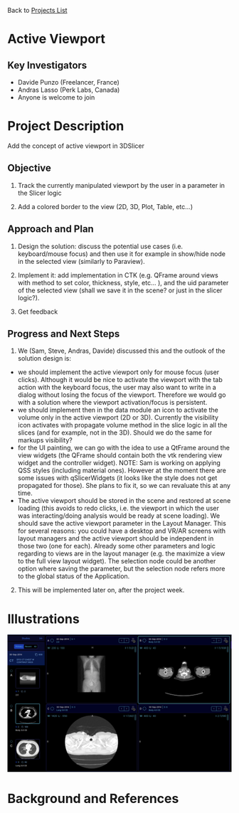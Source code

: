 Back to [Projects List](../../README.md#ProjectsList)

# Active Viewport

## Key Investigators

- Davide Punzo (Freelancer, France) 
- Andras Lasso (Perk Labs, Canada)
- Anyone is welcome to join

# Project Description

Add the concept of active viewport in 3DSlicer

## Objective

1) Track the currently manipulated viewport by the user in a parameter in the Slicer logic

2) Add a colored border to the view (2D, 3D, Plot, Table, etc...)

## Approach and Plan

1) Design the solution: discuss the potential use cases (i.e. keyboard/mouse focus) and then use it for example in show/hide node in the selected view (similarly to Paraview).

2) Implement it: add implementation in CTK (e.g. QFrame around views with method to set color, thickness, style, etc... ), and the uid parameter of the selected view (shall we save it in the scene? or just in the slicer logic?).

3) Get feedback

## Progress and Next Steps

1) We (Sam, Steve, Andras, Davide) discussed this and the outlook of the solution design is:
  - we should implement the active viewport only for mouse focus (user clicks). Although it would be nice to activate the viewport with the tab action with the keyboard focus, the user may also want to write in a dialog without losing the focus of the viewport. Therefore we would go with a solution where the viewport activation/focus is persistent.
  - we should implement then in the data module an icon to activate the volume only in the active viewport (2D or 3D). Currently the visibility icon activates with propagate volume method in the slice logic in all the slices (and for example, not in the 3D). Should we do the same for markups visibility?
  - for the UI painting, we can go with the idea to use a QtFrame around the view widgets (the QFrame should contain both the vtk rendering view widget and the controller widget). NOTE: Sam is working on applying QSS styles (including material ones). However at the moment there are some issues with qSlicerWidgets (it looks like the style does not get propagated for those). She plans to fix it, so we can revaluate this at any time.
  - The active viewport should be stored in the scene and restored at scene loading (this avoids to redo clicks, i.e. the viewport in which the user was interacting/doing analysis would be ready at scene loading). We should save the active viewport parameter in the Layout Manager. This for several reasons: you could have a desktop and VR/AR screens with layout managers and the active viewport should be independent in those two (one for each). Already some other parameters and logic regarding to views are in the layout manager (e.g. the maximize a view to the full view layout widget).  The selection node could be another option where saving the parameter, but the selection node refers more to the global status of the Application.

2) This will be implemented later on, after the project week.

# Illustrations
<img alt="ActiveView" src="ActiveView.png" width="800"/>


# Background and References

